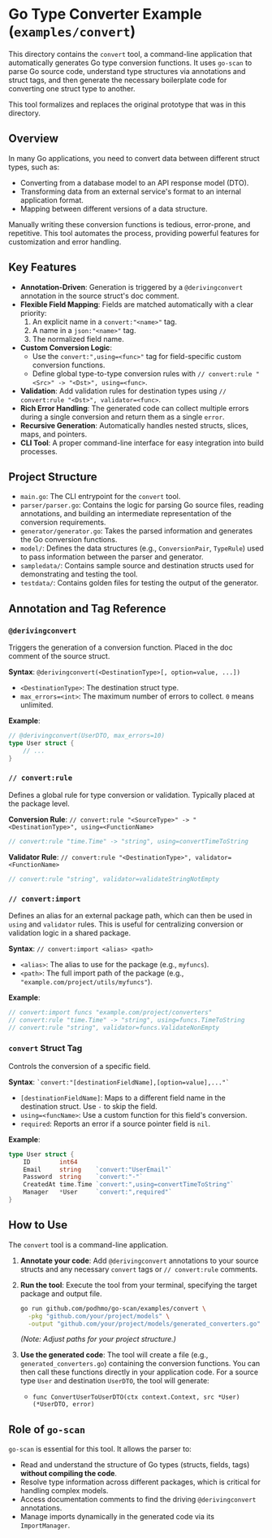 # Go Type Converter Example (`examples/convert`)

This directory contains the `convert` tool, a command-line application that automatically generates Go type conversion functions. It uses `go-scan` to parse Go source code, understand type structures via annotations and struct tags, and then generate the necessary boilerplate code for converting one struct type to another.

This tool formalizes and replaces the original prototype that was in this directory.

## Overview

In many Go applications, you need to convert data between different struct types, such as:
*   Converting from a database model to an API response model (DTO).
*   Transforming data from an external service's format to an internal application format.
*   Mapping between different versions of a data structure.

Manually writing these conversion functions is tedious, error-prone, and repetitive. This tool automates the process, providing powerful features for customization and error handling.

## Key Features

*   **Annotation-Driven**: Generation is triggered by a `@derivingconvert` annotation in the source struct's doc comment.
*   **Flexible Field Mapping**: Fields are matched automatically with a clear priority:
    1.  An explicit name in a `convert:"<name>"` tag.
    2.  A name in a `json:"<name>"` tag.
    3.  The normalized field name.
*   **Custom Conversion Logic**:
    *   Use the `convert:",using=<func>"` tag for field-specific custom conversion functions.
    *   Define global type-to-type conversion rules with `// convert:rule "<Src>" -> "<Dst>", using=<func>`.
*   **Validation**: Add validation rules for destination types using `// convert:rule "<Dst>", validator=<func>`.
*   **Rich Error Handling**: The generated code can collect multiple errors during a single conversion and return them as a single `error`.
*   **Recursive Generation**: Automatically handles nested structs, slices, maps, and pointers.
*   **CLI Tool**: A proper command-line interface for easy integration into build processes.

## Project Structure

*   `main.go`: The CLI entrypoint for the `convert` tool.
*   `parser/parser.go`: Contains the logic for parsing Go source files, reading annotations, and building an intermediate representation of the conversion requirements.
*   `generator/generator.go`: Takes the parsed information and generates the Go conversion functions.
*   `model/`: Defines the data structures (e.g., `ConversionPair`, `TypeRule`) used to pass information between the parser and generator.
*   `sampledata/`: Contains sample source and destination structs used for demonstrating and testing the tool.
*   `testdata/`: Contains golden files for testing the output of the generator.

## Annotation and Tag Reference

### `@derivingconvert`
Triggers the generation of a conversion function. Placed in the doc comment of the source struct.

**Syntax**: `@derivingconvert(<DestinationType>[, option=value, ...])`
*   `<DestinationType>`: The destination struct type.
*   `max_errors=<int>`: The maximum number of errors to collect. `0` means unlimited.

**Example**:
```go
// @derivingconvert(UserDTO, max_errors=10)
type User struct {
    // ...
}
```

### `// convert:rule`
Defines a global rule for type conversion or validation. Typically placed at the package level.

**Conversion Rule**: `// convert:rule "<SourceType>" -> "<DestinationType>", using=<FunctionName>`
```go
// convert:rule "time.Time" -> "string", using=convertTimeToString
```

**Validator Rule**: `// convert:rule "<DestinationType>", validator=<FunctionName>`
```go
// convert:rule "string", validator=validateStringNotEmpty
```

### `// convert:import`
Defines an alias for an external package path, which can then be used in `using` and `validator` rules. This is useful for centralizing conversion or validation logic in a shared package.

**Syntax**: `// convert:import <alias> <path>`
*   `<alias>`: The alias to use for the package (e.g., `myfuncs`).
*   `<path>`: The full import path of the package (e.g., `"example.com/project/utils/myfuncs"`).

**Example**:
```go
// convert:import funcs "example.com/project/converters"
// convert:rule "time.Time" -> "string", using=funcs.TimeToString
// convert:rule "string", validator=funcs.ValidateNonEmpty
```

### `convert` Struct Tag
Controls the conversion of a specific field.

**Syntax**: `` `convert:"[destinationFieldName],[option=value],..."` ``
*   `[destinationFieldName]`: Maps to a different field name in the destination struct. Use `-` to skip the field.
*   `using=<funcName>`: Use a custom function for this field's conversion.
*   `required`: Reports an error if a source pointer field is `nil`.

**Example**:
```go
type User struct {
    ID        int64
    Email     string    `convert:"UserEmail"`
    Password  string    `convert:"-"`
    CreatedAt time.Time `convert:",using=convertTimeToString"`
    Manager   *User     `convert:",required"`
}
```

## How to Use

The `convert` tool is a command-line application.

1.  **Annotate your code**: Add `@derivingconvert` annotations to your source structs and any necessary `convert` tags or `// convert:rule` comments.

2.  **Run the tool**: Execute the tool from your terminal, specifying the target package and output file.

    ```bash
    go run github.com/podhmo/go-scan/examples/convert \
      -pkg "github.com/your/project/models" \
      -output "github.com/your/project/models/generated_converters.go"
    ```
    *(Note: Adjust paths for your project structure.)*

3.  **Use the generated code**: The tool will create a file (e.g., `generated_converters.go`) containing the conversion functions. You can then call these functions directly in your application code. For a source type `User` and destination `UserDTO`, the tool will generate:
    *   `func ConvertUserToUserDTO(ctx context.Context, src *User) (*UserDTO, error)`

## Role of `go-scan`

`go-scan` is essential for this tool. It allows the parser to:
*   Read and understand the structure of Go types (structs, fields, tags) **without compiling the code**.
*   Resolve type information across different packages, which is critical for handling complex models.
*   Access documentation comments to find the driving `@derivingconvert` annotations.
*   Manage imports dynamically in the generated code via its `ImportManager`.
